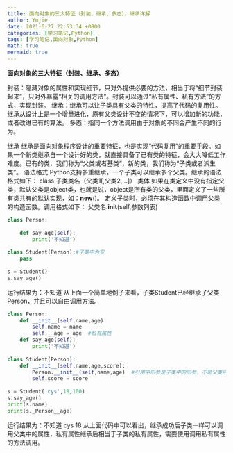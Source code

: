 ```yaml
---
title: 面向对象的三大特征（封装、继承、多态）、继承详解
author: Ymjie
date: 2021-6-27 22:53:34 +0800
categories: [学习笔记,Python]
tags: [学习笔记,面向对象,Python]
math: true
mermaid: true
---
```


**面向对象的三大特征（封装、继承、多态）**

封装：隐藏对象的属性和实现细节，只对外提供必要的方法，相当于将“细节封装起来”，只对外暴露“相关的调用方法”。封装可以通过“私有属性、私有方法”的方式，实现封装。
继承：继承可以让子类具有父类的特性，提高了代码的复用性。继承从设计上是一个增量进化，原有父类设计不变的情况下，可以增加新的功能，或者改进已有的算法。
多态：指同一个方法调用由于对象的不同会产生不同的行为。

继承
继承是面向对象程序设计的重要特征，也是实现“代码复用”的重要手段。如果一个新类继承自一个设计好的类，就直接具备了已有类的特征，会大大降低工作难度。已有的类，我们称为“父类或者基类”，新的类，我们称为“子类或者派生类”。
语法格式
Python支持多重继承，一个子类可以继承多个父类。继承的语法格式如下：
class 子类类名（父类1[,父类2,...]）
   类体
如果在类定义中没有指定父类，默认父类是object类，也就是说，object是所有类的父类，里面定义了一些所有类共有的默认实现，如：__new__()。
定义子类时，必须在其构造函数中调用父类的构造函数。调用格式如下：
父类名.__init__(self,参数列表)

```python
class Person:
 
    def say_age(self):
        print('不知道')
 
class Student(Person):#子类中为空
    pass
 
s = Student()
s.say_age()
```

运行结果为：不知道
从上面一个简单地例子来看，子类Student已经继承了父类Person，并且可以自由调用方法。



```python
class Person:
    def __init__(self,name,age):
        self.name = name
        self.__age = age  #私有属性
    def say_age(self):
        print('不知道')
 
class Student(Person):
    def __init__(self,name,age,score):
        Person.__init__(self,name,age)  #引用中形参是子类中的形参，不是父类中的。而且必须显式的调用，不然解释器不会调用
        self.score = score
 
s = Student('cys',18,100)
s.say_age()
print(s.name)
print(s._Person__age)
```

运行结果为：不知道
cys
18
从上面代码中可以看出，继承成功后子类一样可以调用父类中的属性，私有属性继承后相当于子类的私有属性，需要使用调用私有属性的方法调用。
